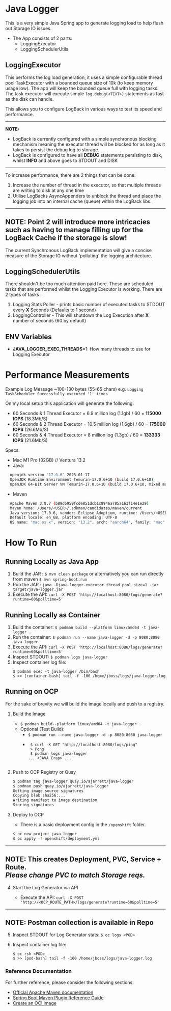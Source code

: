 # Java Logger

This is a very simple Java Spring app to generate logging load to help flush out Storage IO issues. 

* The App consists of 2 parts: 
  - LoggingExecutor 
  - LoggingSchedulerUtils 

## LoggingExecutor

This performs the log load generation, it uses a simple configurable thread pool TaskExecutor with a bounded queue size of 10k (to keep memory usage low). 
The app will keep the bounded queue full with logging tasks. The task executor will execute simple `log.debug(<TEXT>)` statements as fast as the disk can handle. 

This allows you to configure LogBack in various ways to test its speed and performance. 

---
**NOTE:**
- LogBack is currently configured with a simple synchronous blocking mechanism meaning the executor thread will be blocked for as long as it takes to persist the debug log to storage. <br/>
- LogBack is configured to have all **DEBUG** statements persisting to disk, whilst **INFO** and above goes to STDOUT and DISK
---

To increase performance, there are 2 things that can be done: 
1. Increase the number of thread in the executor, so that multiple threads are writing to disk at any one time
2. Utilise LogBacks AsyncAppenders to unblock the thread and place the logging job into an internal cache (queue) within the LogBack libs. 

---
**NOTE:**
Point 2 will introduce more intricacies such as having to manage filling up for the LogBack Cache if the storage is slow! 
---

The current Synchronous LogBack implementation will give a concise measure of the Storage IO without 'polluting' the logging architecture. 

## LoggingSchedulerUtils

There shouldn't be too much attention paid here. These are scheduled tasks that are performed whilst the Logging Executor is working. 
There are 2 types of tasks :
1. Logging Stats Poller - prints basic number of executed tasks to STDOUT every **X** Seconds (Defaults to 1 second)
2. LoggingController - This will shutdown the Log Execution after **X** number of seconds (60 by default)

## ENV Variables 

- **JAVA_LOGGER_EXEC_THREADS**=1: How many threads to use for Logging Executor

# Performance Measurements 

Example Log Message ~100-130 bytes (55-65 chars)
e.g. `Logging TaskScheduler Successfully executed '1' times`

On my local setup this application will generate the following:
- 60 Seconds & 1 Thread Executor = 6.9 million log (1.1gb) / 60 = **115000 IOPS** (18.3Mb/S)
- 60 Seconds & 2 Thread Executor = 10.5 million log (1.6gb) / 60 = **175000 IOPS** (26.6Mb/S)
- 60 Seconds & 4 Thread Executor = 8 million log (1.3gb) / 60 = **133333 IOPS** (21.6Mb/S)

Specs: 

- Mac M1 Pro (32GB) // Ventura 13.2
- Java:
```bash
  openjdk version "17.0.6" 2023-01-17
  OpenJDK Runtime Environment Temurin-17.0.6+10 (build 17.0.6+10)
  OpenJDK 64-Bit Server VM Temurin-17.0.6+10 (build 17.0.6+10, mixed mode)
```
- Maven
```bash
  Apache Maven 3.8.7 (b89d5959fcde851dcb1c8946a785a163f14e1e29)
  Maven home: /Users/<USER>/.sdkman/candidates/maven/current
  Java version: 17.0.6, vendor: Eclipse Adoptium, runtime: /Users/<USER>/.sdkman/candidates/java/17.0.6-tem
  Default locale: en_GB, platform encoding: UTF-8
  OS name: "mac os x", version: "13.2", arch: "aarch64", family: "mac"
```
# How To Run

## Running Locally as Java App

1. Build the JAR : `$ mvn clean package` or alternatively you can run directly from maven `$ mvn spring-boot:run`
2. Run the JAR : `java -Djava.logger.executor.thread_pool_size=1 -jar target/java-logger.jar`
3. Execute the API: `curl -X POST 'http://localhost:8080/logs/generate?runtime=60&polltime=5'`

## Running Locally as Container

1. Build the container: `$ podman build --platform linux/amd64 -t java-logger .`
2. Run the container: `$ podman run --name java-logger -d -p 8080:8080 java-logger`
3. Execute the API: `curl -X POST 'http://localhost:8080/logs/generate?runtime=60&polltime=5'`
4. Inspect STDOUT: `$ podman logs java-logger`
5. Inspect container log file: 
    ```
    $ podman exec -t java-logger /bin/bash
    $ >> [container-bash] tail -f -100 /home/jboss/logs/java-logger.log
    ```

## Running on OCP 

For the sake of brevity we will build the image locally and push to a registry. 

1. Build the Image

   -  `$ podman build--platform linux/amd64 -t java-logger .`
     - Optional (Test Build): 
       - `$ podman run --name java-logger -d -p 8080:8080 java-logger`
       - ```
          $ curl -X GET "http://localhost:8080/logs/ping"
          > Pong
          $ podman logs java-logger
         ... <JAVA Crap> ...
       ```

2. Push to OCP Registry or Quay 

    ```bash
    $ podman tag java-logger quay.io/ajarrett/java-logger
    $ podman push quay.io/ajarrett/java-logger
    Getting image source signatures
    Copying blob sha256:...
    Writing manifest to image destination
    Storing signatures
    ```

3. Deploy to OCP  

    - There is a basic deployment config in the `/openshift` folder. 
    ```bash
    $ oc new-project java-logger
    $ oc apply -f openshift/deployment.yml
    ```
---
**NOTE:**
This creates Deployment, PVC, Service + Route.<br />
_**Please change PVC to match Storage reqs.**_
---


4. Start the Log Generator via API 

   - Execute the API: `curl -X POST 'http://<OCP_ROUTE_PATH>/logs/generate?runtime=60&polltime=5'`

---
**NOTE:**
Postman collection is available in Repo
---

5. Inspect STDOUT for Log Generator stats: `$ oc logs <POD>`

6. Inspect container log file:
    ```
    $ oc rsh <POD>
    $ >> [pod-bash] tail -f -100 /home/jboss/logs/java-logger.log
    ```


### Reference Documentation
For further reference, please consider the following sections:

* [Official Apache Maven documentation](https://maven.apache.org/guides/index.html)
* [Spring Boot Maven Plugin Reference Guide](https://docs.spring.io/spring-boot/docs/2.7.8/maven-plugin/reference/html/)
* [Create an OCI image](https://docs.spring.io/spring-boot/docs/2.7.8/maven-plugin/reference/html/#build-image)

